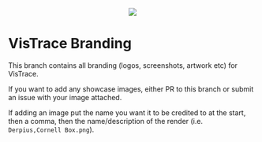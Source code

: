 <p align="center">
<img src="https://github.com/Derpius/VisTrace/blob/branding/banner.png?raw=true" />
</p>

# VisTrace Branding

This branch contains all branding (logos, screenshots, artwork etc) for VisTrace.  

If you want to add any showcase images, either PR to this branch or submit an issue with your image attached.  

If adding an image put the name you want it to be credited to at the start, then a comma, then the name/description of the render (i.e. `Derpius,Cornell Box.png`).  

